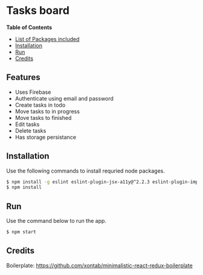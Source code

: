# Tasks board

**Table of Contents**

- [List of Packages included](#features)
- [Installation](#installation)
- [Run](#run)
- [Credits](#credits)

## Features

 - Uses Firebase
 - Authenticate using email and password
 - Create tasks in todo
 - Move tasks to in progress
 - Move tasks to finished
 - Edit tasks
 - Delete tasks
 - Has storage persistance


## Installation

Use the following commands to install requried node packages.

```sh
$ npm install -g eslint eslint-plugin-jsx-a11y@^2.2.3 eslint-plugin-import eslint-plugin-react eslint-config-airbnb
$ npm install
```

## Run

Use the command below to run the app.

```sh
$ npm start
```

## Credits

Boilerplate: https://github.com/xontab/minimalistic-react-redux-boilerplate 